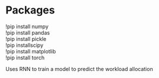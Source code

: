 # Packages

!pip install numpy  <br/>
!pip install pandas <br/>
!pip install pickle<br/>
!pip installscipy<br/>
!pip install matplotlib<br/>
!pip install torch<br/>

Uses RNN to train a model to predict the workload allocation
